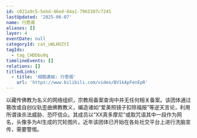 ```yaml
---
id: c021a9c5-5ebd-46ed-84a1-7965307c7245
lastUpdated: '2025-06-07'
name: 行愿阁
aliases: []
layer: 4
eventDate: null
categoryId: cat_uWLHUZtI
tagIds:
  - tag_CHDDbu9q
timelineEvents: []
relations: []
titledLinks:
  - title: '相關連結: 行愿阁'
    url: 'https://www.bilibili.com/video/BV1kApFenEpR'
---
```

以藏传佛教为名义的网络组织，宗教局备案查询中并无任何相关备案。该团体通过篡改或自创仪轨歪曲佛教教义，编造诸如“爱美照镜子扣除福报”等逆天言论，利用所谓诛杀法威胁、恐吓信众。其成员以“XX真多摩尼”或取咒语其中一段作为网名，头像多为AI生成的咒轮图片。近年该团体已开始在各处社交平台上进行洗脑宣传，需要警惕。
